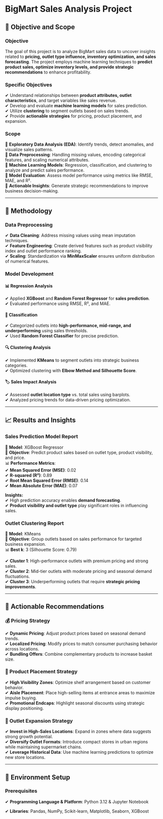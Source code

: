 # BigMart Sales Analysis Project

## 🏬 Objective and Scope

### **Objective**  
The goal of this project is to analyze BigMart sales data to uncover insights related to **pricing, outlet type influence, inventory optimization, and sales forecasting**. The project employs machine learning techniques to **predict product sales, optimize inventory levels, and provide strategic recommendations** to enhance profitability.

### **Specific Objectives**  
✔ Understand relationships between **product attributes, outlet characteristics**, and target variables like sales revenue.  
✔ Develop and evaluate **machine learning models** for sales prediction.  
✔ Utilize **clustering** to segment outlets based on sales trends.  
✔ Provide **actionable strategies** for pricing, product placement, and expansion.  

### **Scope**  
🔹 **Exploratory Data Analysis (EDA)**: Identify trends, detect anomalies, and visualize sales patterns.  
🔹 **Data Preprocessing**: Handling missing values, encoding categorical features, and scaling numerical attributes.  
🔹 **Machine Learning Models**: Regression, classification, and clustering to analyze and predict sales performance.  
🔹 **Model Evaluation**: Assess model performance using metrics like RMSE, MAE, and R².  
🔹 **Actionable Insights**: Generate strategic recommendations to improve business decision-making.

---

## 🔬 Methodology

### **Data Preprocessing**  
✔ **Data Cleaning**: Address missing values using mean imputation techniques.  
✔ **Feature Engineering**: Create derived features such as product visibility index and outlet performance ranking.  
✔ **Scaling**: Standardization via **MinMaxScaler** ensures uniform distribution of numerical features.

### **Model Development**  
#### 📊 **Regression Analysis**  
✔ Applied **XGBoost** and **Random Forest Regressor** for **sales prediction**.  
✔ Evaluated performance using RMSE, R², and MAE.

#### 📌 **Classification**  
✔ Categorized outlets into **high-performance, mid-range, and underperforming** using sales thresholds.  
✔ Used **Random Forest Classifier** for precise prediction.

#### 🔍 **Clustering Analysis**  
✔ Implemented **KMeans** to segment outlets into strategic business categories.  
✔ Optimized clustering with **Elbow Method and Silhouette Score**.

#### 🏷 **Sales Impact Analysis**  
✔ Assessed **outlet location type** vs. total sales using barplots.  
✔ Analyzed pricing trends for data-driven pricing optimization.

---

## 📈 Results and Insights

### **Sales Prediction Model Report**  
📌 **Model**: XGBoost Regressor  
🎯 **Objective**: Predict product sales based on outlet type, product visibility, and price.  
📊 **Performance Metrics**:  
✔ **Mean Squared Error (MSE)**: 0.02  
✔ **R-squared (R²)**: 0.89  
✔ **Root Mean Squared Error (RMSE)**: 0.14  
✔ **Mean Absolute Error (MAE)**: 0.07  

**Insights:**  
✔ High prediction accuracy enables **demand forecasting**.  
✔ **Product visibility and outlet type** play significant roles in influencing sales.  

### **Outlet Clustering Report**  
📌 **Model**: KMeans  
🎯 **Objective**: Group outlets based on sales performance for targeted business expansion.  
📊 **Best k**: 3 (Silhouette Score: 0.79)  

✔ **Cluster 1**: High-performance outlets with premium pricing and strong sales.  
✔ **Cluster 2**: Mid-tier outlets with moderate pricing and seasonal demand fluctuations.  
✔ **Cluster 3**: Underperforming outlets that require **strategic pricing improvements**.

---

## 📌 Actionable Recommendations  

### **💰 Pricing Strategy**  
✔ **Dynamic Pricing**: Adjust product prices based on seasonal demand trends.  
✔ **Localized Pricing**: Modify prices to match consumer purchasing behavior across locations.  
✔ **Bundling Offers**: Combine complementary products to increase basket size.  

### **🛒 Product Placement Strategy**  
✔ **High Visibility Zones**: Optimize shelf arrangement based on customer behavior.  
✔ **Aisle Placement**: Place high-selling items at entrance areas to maximize impulse buying.  
✔ **Promotional Endcaps**: Highlight seasonal discounts using strategic display positioning.  

### **🏬 Outlet Expansion Strategy**  
✔ **Invest in High-Sales Locations**: Expand in zones where data suggests strong growth potential.  
✔ **Diversify Outlet Formats**: Introduce compact stores in urban regions while maintaining supermarket chains.  
✔ **Leverage Historical Data**: Use machine learning predictions to optimize new store locations.

---

## 🚀 Environment Setup

### **Prerequisites**  
✔ **Programming Language & Platform**: Python 3.12 & Jupyter Notebook 

✔ **Libraries**: Pandas, NumPy, Scikit-learn, Matplotlib, Seaborn, XGBoost
